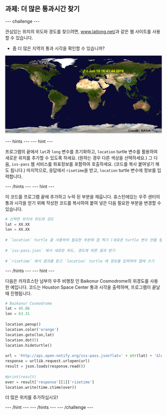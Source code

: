 ## 과제: 더 많은 통과시간 찾기

\--- challenge \---

관심있는 위치의 위도와 경도를 찾으려면, <a href="http://www.latlong.net/" target="_blank"> www.latlong.net/</a>과 같은 웹 사이트를 사용할 수 있습니다.

+ 좀 더 많은 지역의 통과 시각을 확인할 수 있습니까? 

![스크린샷](images/iss-final.png)

\--- hints \--- \--- hint \---

프로그램의 끝에서 `lat`과 `long` 변수를 초기화하고, `location` turtle 변수를 활용하여 새로운 위치를 추가할 수 있도록 하세요. (원하는 경우 다른 색상을 선택하세요.) 그 다음, `iss-pass` 웹 서비스를 좌표정보를 포함하여 호출하세요. (코드를 복사 붙여넣기 해도 됩니다.) 마지막으로, 응답에서 `risetime`을 받고, `location` turtle 변수에 정보를 입력합니다.

\--- /hints \--- \--- hint \---

이 코드를 프로그램 끝에 추가하고 누락 된 부분을 채웁니다. 휴스턴에있는 우주 센터의 통과 시각을 얻기 위해 작성한 코드를 복사하여 붙여 넣은 다음 필요한 부분을 변경할 수 있습니다.

```python
# 선택한 위치의 위도와 경도
lat = XX.XX
lon = XX.XX

# `location` turtle 을 사용하여 필요한 부분에 점 찍기 (새로운 turtle 변수 만들 필요 없음), 다른 색상 고르기

# `iss-pass.json` 에서 새로운 위도, 경도에 따른 결과 받기

# `risetime` 에서 결과를 받고 `location` turtle 에 정보를 입력하여 맵에 쓰기
```

\--- /hints \--- \--- hint \---

다음은 카자흐스탄 남부의 우주 비행장 인 Baikonur Cosmodrome의 위경도를 사용한 예입니다. 코드는 Houston Space Center 통과 시각을 출력하며, 프로그램이 끝날 때 진행됩니다.

```python
# Baikonur Cosmodrome
lat = 45.86
lon = 63.31

location.penup()
location.color('orange')
location.goto(lon,lat)
location.dot(5)
location.hideturtle()

url = 'http://api.open-notify.org/iss-pass.json?lat=' + str(lat) + '&lon=' + str(lon)
response = urllib.request.urlopen(url)
result = json.loads(response.read())

#print(result)
over = result['response'][1]['risetime']
location.write(time.ctime(over))
```

더 많은 위치를 추가하십시오!

\--- /hint \--- \--- /hints \--- \--- /challenge \---